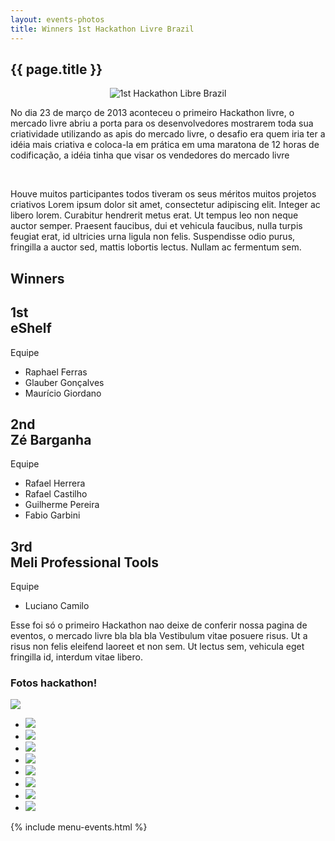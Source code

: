 ```yaml
---
layout: events-photos
title: Winners 1st Hackathon Livre Brazil
---
```


<section class="main main-content">
    <h1>{{ page.title }}</h1>
    <div class="ch-g1">
        <p align="center">
            <img src="../images/hackathon_branco.jpg" alt="1st Hackathon Libre Brazil" title="1st Hackathon Libre Brazil">
        </p>
        <p>
        No dia 23 de março de 2013 aconteceu o primeiro Hackathon livre, o mercado livre abriu a porta para os desenvolvedores mostrarem toda sua criatividade utilizando as apis do mercado livre, o desafio era quem iria ter a idéia mais criativa e coloca-la em prática em uma maratona de 12 horas de codificação, a idéia tinha que visar os vendedores do mercado livre
        </p>
    </div>
    <p>&nbsp;</p>
    <div class="ch-g1">
       <p>
            Houve muitos participantes todos tiveram os seus méritos muitos projetos criativos Lorem ipsum dolor sit amet, consectetur adipiscing elit. Integer ac libero lorem. Curabitur hendrerit metus erat. Ut tempus leo non neque auctor semper. Praesent faucibus, dui et vehicula faucibus, nulla turpis feugiat erat, id ultricies urna ligula non felis. Suspendisse odio purus, fringilla a auctor sed, mattis lobortis lectus. Nullam ac fermentum sem.
        </p>
        <p>
            <h1 class='winners'>Winners</h1>
        </p>
    <div class="ch-g1">
       <div class="ch-g1-3">
           <div class="ch-leftcolumn">
                <h2 class='winner'>1st<br /><span>eShelf</span></h2>
                <span class='equipe'>Equipe</span>
                <ul class="ch-list">
                    <li>Raphael Ferras</li>
                    <li>Glauber Gonçalves</li>
                    <li>Maurício Giordano</li>
                </ul>
            </div>
       </div>
       <div class="ch-g1-3">
           <div class="ch-centercolumn">
                <h2 class='winner'>2nd<br /><span>Zé Barganha</span></h2>
                <span class='equipe'>Equipe</span>
                <ul class="ch-list">
                    <li>Rafael Herrera</li>
                    <li>Rafael Castilho</li>
                    <li>Guilherme Pereira</li>
                    <li>Fabio Garbini</li>
                </ul>
           </div>
       </div>
       <div class="ch-g1-3">
           <div class="ch-rightcolumn">
               <h2 class='winner'>3rd<br /><span>Meli Professional Tools</span></h2>
                <span class='equipe'>Equipe</span>
                <ul class="ch-list">
                    <li>Luciano Camilo</li>
                </ul>
           </div>
       </div>
    </div>
    <p class='footer-event'>
    Esse foi só o primeiro Hackathon nao deixe de conferir nossa pagina de eventos, o mercado livre bla bla bla Vestibulum vitae posuere risus. Ut a risus non felis eleifend laoreet et non sem. Ut lectus sem, vehicula eget fringilla id, interdum vitae libero.
    </p>
  </div>
  <div class="box-event">
      <h3>Fotos hackathon!</h3>
      <div class="middle">
        <div class="big-image">
          <img src="/images/hackathon-br/DSC_0082.JPG" />
        </div>
      <div class="myCarousel ch-carousel">
        <ul>
          <li><img src="/images/hackathon-br/DSC_0082.JPG" /></li>
          <li><img src="/images/hackathon-br/DSC_0088.JPG" /></li>
          <li><img src="/images/hackathon-br/DSC_0103.JPG" /></li>
          <li><img src="/images/hackathon-br/DSC_0329.JPG" /></li>
          <li><img src="/images/hackathon-br/DSC_0330.JPG" /></li>
          <li><img src="/images/hackathon-br/DSC_0340.JPG" /></li>
          <li><img src="/images/hackathon-br/IMG_1376.JPG" /></li>
          <li><img src="/images/hackathon-br/IMG_1388.JPG" /></li>
        </ul>
      </div>
      </div>
    </div>
</section>

{% include menu-events.html %}
